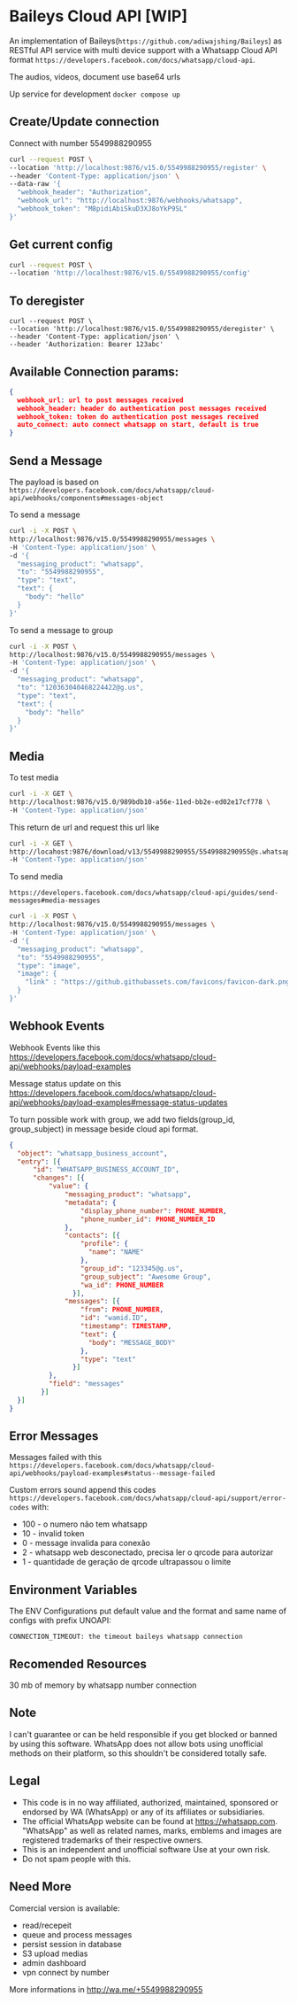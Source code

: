# Baileys Cloud API [WIP]

An implementation of Baileys(`https://github.com/adiwajshing/Baileys`) as RESTful API service with multi device support with a Whatsapp Cloud API format `https://developers.facebook.com/docs/whatsapp/cloud-api`.

The audios, videos, document use base64 urls

Up service for development `docker compose up`

## Create/Update connection

Connect with number 5549988290955

```sh
curl --request POST \
--location 'http://localhost:9876/v15.0/5549988290955/register' \
--header 'Content-Type: application/json' \
--data-raw '{
  "webhook_header": "Authorization",
  "webhook_url": "http://localhost:9876/webhooks/whatsapp",
  "webhook_token": "M8pidiAbiSkuD3XJ8oYkP9SL"
}'
```

## Get current config

```sh
curl --request POST \
--location 'http://localhost:9876/v15.0/5549988290955/config'
```

## To deregister

```ssh
curl --request POST \
--location 'http://localhost:9876/v15.0/5549988290955/deregister' \
--header 'Content-Type: application/json' \
--header 'Authorization: Bearer 123abc'
```

## Available Connection params:

```json
{
  webhook_url: url to post messages received
  webhook_header: header do authentication post messages received
  webhook_token: token do authentication post messages received
  auto_connect: auto connect whatsapp on start, default is true
}
```

## Send a Message

The payload is based on `https://developers.facebook.com/docs/whatsapp/cloud-api/webhooks/components#messages-object`

To send a message

```sh
curl -i -X POST \
http://localhost:9876/v15.0/5549988290955/messages \
-H 'Content-Type: application/json' \
-d '{ 
  "messaging_product": "whatsapp", 
  "to": "5549988290955", 
  "type": "text", 
  "text": { 
    "body": "hello" 
  } 
}'
```

To send a message to group

```sh
curl -i -X POST \
http://localhost:9876/v15.0/5549988290955/messages \
-H 'Content-Type: application/json' \
-d '{ 
  "messaging_product": "whatsapp", 
  "to": "120363040468224422@g.us", 
  "type": "text", 
  "text": { 
    "body": "hello" 
  } 
}'
```

## Media

To test media

```sh
curl -i -X GET \
http://localhost:9876/v15.0/989bdb10-a56e-11ed-bb2e-ed02e17cf778 \
-H 'Content-Type: application/json'
```

This return de url and request this url like

```sh
curl -i -X GET \
http://locahost:9876/download/v13/5549988290955/5549988290955@s.whatsapp.net/48e6bcd09a9111eda528c117789f8b62.png \
-H 'Content-Type: application/json'
```

To send media


`https://developers.facebook.com/docs/whatsapp/cloud-api/guides/send-messages#media-messages`

```sh
curl -i -X POST \
http://localhost:9876/v15.0/5549988290955/messages \
-H 'Content-Type: application/json' \
-d '{ 
  "messaging_product": "whatsapp", 
  "to": "5549988290955", 
  "type": "image", 
  "image": {
    "link" : "https://github.githubassets.com/favicons/favicon-dark.png"
  }
}'
```

## Webhook Events

Webhook Events like this https://developers.facebook.com/docs/whatsapp/cloud-api/webhooks/payload-examples

Message status update on this https://developers.facebook.com/docs/whatsapp/cloud-api/webhooks/payload-examples#message-status-updates

To turn possible work with group, we add two fields(group_id, group_subject) in message beside cloud api format.
```json
{
  "object": "whatsapp_business_account",
  "entry": [{
      "id": "WHATSAPP_BUSINESS_ACCOUNT_ID",
      "changes": [{
          "value": {
              "messaging_product": "whatsapp",
              "metadata": {
                  "display_phone_number": PHONE_NUMBER,
                  "phone_number_id": PHONE_NUMBER_ID
              },
              "contacts": [{
                  "profile": {
                    "name": "NAME"
                  },
                  "group_id": "123345@g.us",
                  "group_subject": "Awesome Group",
                  "wa_id": PHONE_NUMBER
                }],
              "messages": [{
                  "from": PHONE_NUMBER,
                  "id": "wamid.ID",
                  "timestamp": TIMESTAMP,
                  "text": {
                    "body": "MESSAGE_BODY"
                  },
                  "type": "text"
                }]
          },
          "field": "messages"
        }]
  }]
}
```


## Error Messages

Messages failed with this `https://developers.facebook.com/docs/whatsapp/cloud-api/webhooks/payload-examples#status--message-failed`

Custom errors sound append this codes `https://developers.facebook.com/docs/whatsapp/cloud-api/support/error-codes` with:

* 100 - o numero não tem whatsapp
* 10 - invalid token
* 0 - message invalida para conexão
* 2 - whatsapp web desconectado, precisa ler o qrcode para autorizar
* 1 - quantidade de geração de qrcode ultrapassou o limite

## Environment Variables

The ENV Configurations put default value and the format and same name of configs with prefix UNOAPI:

```env
CONNECTION_TIMEOUT: the timeout baileys whatsapp connection
```

## Recomended Resources

30 mb of memory by whatsapp number connection

## Note

I can't guarantee or can be held responsible if you get blocked or banned by using this software. WhatsApp does not allow bots using unofficial methods on their platform, so this shouldn't be considered totally safe.

## Legal

-   This code is in no way affiliated, authorized, maintained, sponsored or endorsed by WA (WhatsApp) or any of its affiliates or subsidiaries.
-   The official WhatsApp website can be found at https://whatsapp.com. "WhatsApp" as well as related names, marks, emblems and images are registered trademarks of their respective owners.
-   This is an independent and unofficial software Use at your own risk.
-   Do not spam people with this.

## Need More

Comercial version is available: 
  * read/recepeit
  * queue and process messages
  * persist session in database
  * S3 upload medias
  * admin dashboard
  * vpn connect by number
  
More informations in http://wa.me/+5549988290955